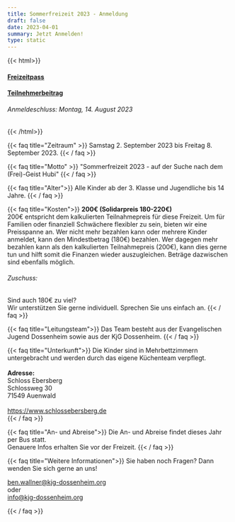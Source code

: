 ```yaml
---
title: Sommerfreizeit 2023 - Anmeldung
draft: false
date: 2023-04-01
summary: Jetzt Anmelden!
type: static
---
```


{{< html>}}
<section class=" text-gray-800 text-center">
    <div class="px-6 py-6 md:px-12">
        <h4 class="sm:my-12 font-bold tracking-tight">
            <a class="inline-block px-7 py-3 bg-primary-600 text-white font-medium text-sm leading-snug uppercase rounded shadow-md hover:bg-primary-700 hover:shadow-lg focus:bg-primary-700 focus:shadow-lg focus:outline-none focus:ring-0 active:bg-primary-800 active:shadow-lg transition duration-150 ease-in-out mb-2 md:mr-2"
                href="https://budibase.kjg-dossenheim.org/app/sommerfreizeit-2023" role="button" data-mdb-ripple="true"
                data-mdb-ripple-color="light">
                <h4 class="text-white">Freizeitpass</h4>
            </a>
            <a class="inline-block px-7 py-3 bg-primary-600 text-white font-medium text-sm leading-snug uppercase rounded shadow-md hover:bg-primary-700 hover:shadow-lg focus:bg-primary-700 focus:shadow-lg focus:outline-none focus:ring-0 active:bg-primary-800 active:shadow-lg transition duration-150 ease-in-out mb-2 md:mr-2"
                href="https://pretix.kjg-dossenheim.org/kjg-dossenheim/freizeit-2023/" role="button" data-mdb-ripple="true"
                data-mdb-ripple-color="light">
                <h4 class="text-white">Teilnehmerbeitrag</h4>
            </a>
            <span class="text-blue-600">
                <h6>Anmeldeschluss: Montag, 14. August 2023</h6>
            </span>
        </h4>
    </div>
</section>
{{< /html>}}

{{< faq title="Zeitraum" >}}
Samstag 2. September 2023 bis Freitag 8. September 2023.
{{< / faq >}}

{{< faq title="Motto" >}}
"Sommerfreizeit 2023 - auf der Suche nach dem (Frei)-Geist Hubi"
{{< / faq >}}

{{< faq title="Alter">}}
Alle Kinder ab der 3. Klasse und Jugendliche bis 14 Jahre.
{{< / faq >}}

{{< faq title="Kosten">}}
**200€ (Solidarpreis 180-220€)**  
200€ entspricht dem kalkulierten Teilnahmepreis für diese Freizeit. Um für Familien oder finanziell Schwächere flexibler zu sein, bieten wir eine Preisspanne an.
Wer nicht mehr bezahlen kann oder mehrere Kinder anmeldet, kann den Mindestbetrag (180€) bezahlen.
Wer dagegen mehr bezahlen kann als den kalkulierten Teilnahmepreis (200€), kann dies gerne tun und hilft somit die Finanzen wieder auszugleichen.
Beträge dazwischen sind ebenfalls möglich.  
###### Zuschuss:  
Sind auch 180€ zu viel?  
Wir unterstützen Sie gerne individuell. Sprechen Sie uns einfach an.
{{< / faq >}}

{{< faq title="Leitungsteam">}}
Das Team besteht aus der Evangelischen Jugend Dossenheim sowie aus der KjG Dossenheim.
{{< / faq >}}

{{< faq title="Unterkunft">}}
Die Kinder sind in Mehrbettzimmern untergebracht und werden durch das eigene Küchenteam verpflegt.  
   
**Adresse:**  
Schloss Ebersberg  
Schlossweg 30  
71549 Auenwald  
   
https://www.schlossebersberg.de  
{{< / faq >}}

{{< faq title="An- und Abreise">}}
Die An- und Abreise findet dieses Jahr per Bus statt.  
Genauere Infos erhalten Sie vor der Freizeit.
{{< / faq >}}

{{< faq title="Weitere Informationen">}}
Sie haben noch Fragen? Dann wenden Sie sich gerne an uns!
 
ben.wallner@kjg-dossenheim.org  
oder  
info@kjg-dossenheim.org

{{< / faq >}}